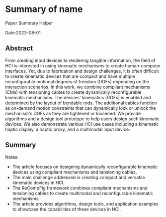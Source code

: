 # Summary of name

Paper Summary Helper

Date:2023-08-01

## Abstract

From creating input devices to rendering tangible information, the field of HCI is interested in using kinematic mechanisms to create human-computer interfaces. Yet, due to fabrication and design challenges, it is often difficult to create kinematic devices that are compact and have multiple reconfigurable motional degrees of freedom (DOFs) depending on the interaction scenarios. In this work, we combine compliant mechanisms (CMs) with tensioning cables to create dynamically reconfigurable kinematic mechanisms. The devices’ kinematics (DOFs) is enabled and determined by the layout of bendable rods. The additional cables function as on-demand motion constraints that can dynamically lock or unlock the mechanism's DOFs as they are tightened or loosened. We provide algorithms and a design tool prototype to help users design such kinematic devices. We also demonstrate various HCI use cases including a kinematic haptic display, a haptic proxy, and a multimodal input device.

## Summary

Notes:
- The article focuses on designing dynamically reconfigurable kinematic devices using compliant mechanisms and tensioning cables.
- The main challenge addressed is creating compact and versatile kinematic devices in HCI.
- The ReCompFig framework combines compliant mechanisms and tensioning cables to create multimodal and reconfigurable kinematic mechanisms.
- The article provides algorithms, design tools, and application examples to showcase the capabilities of these devices in HCI.


